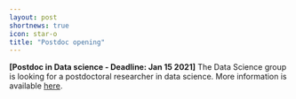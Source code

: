 ```yaml
---
layout: post
shortnews: true
icon: star-o
title: "Postdoc opening"
---
```


<b>[Postdoc in Data science - Deadline: Jan 15 2021]</b> The Data Science group is looking for a postdoctoral researcher in data science. More information is available <a href="https://www.su.se/english/about-the-university/work-at-su/available-jobs?rmpage=job&rmjob=13760&rmlang=UK">here</a>.
